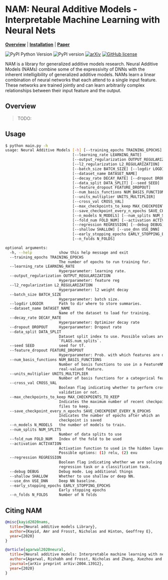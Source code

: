 # NAM: Neural Additive Models - Interpretable Machine Learning with Neural Nets

  **[Overview](#overview)**
| **[Installation](#installation)**
| **[Paper](https://arxiv.org/pdf/2004.13912.pdf)**

![PyPI Python Version](https://img.shields.io/pypi/pyversions/nam)
![PyPI version](https://badge.fury.io/py/nam.svg)
[![arXiv](https://img.shields.io/badge/arXiv-2004.13912-b31b1b.svg)](https://arxiv.org/abs/2004.13912)
[![GitHub license](https://img.shields.io/pypi/l/nam)](./LICENSE)

NAM is a library for generalized additive models research.
Neural Additive Models (NAMs) combine some of the expressivity of DNNs with the inherent intelligibility of generalized additive models. NAMs learn a linear combination of neural networks that each attend to a single input feature. These networks are trained jointly and can learn arbitrarily complex relationships between their input feature and the output.

## Overview

> TODO:

## Usage

```bash
$ python main.py -h
usage: Neural Additive Models [-h] [--training_epochs TRAINING_EPOCHS]
                              [--learning_rate LEARNING_RATE]
                              [--output_regularization OUTPUT_REGULARIZATION]
                              [--l2_regularization L2_REGULARIZATION]
                              [--batch_size BATCH_SIZE] [--logdir LOGDIR]
                              [--dataset_name DATASET_NAME]
                              [--decay_rate DECAY_RATE] [--dropout DROPOUT]
                              [--data_split DATA_SPLIT] [--seed SEED]
                              [--feature_dropout FEATURE_DROPOUT]
                              [--num_basis_functions NUM_BASIS_FUNCTIONS]
                              [--units_multiplier UNITS_MULTIPLIER]
                              [--cross_val CROSS_VAL]
                              [--max_checkpoints_to_keep MAX_CHECKPOINTS_TO_KEEP]
                              [--save_checkpoint_every_n_epochs SAVE_CHECKPOINT_EVERY_N_EPOCHS]
                              [--n_models N_MODELS] [--num_splits NUM_SPLITS]
                              [--fold_num FOLD_NUM] [--activation ACTIVATION]
                              [--regression REGRESSION] [--debug DEBUG]
                              [--shallow SHALLOW] [--use_dnn USE_DNN]
                              [--early_stopping_epochs EARLY_STOPPING_EPOCHS]
                              [--n_folds N_FOLDS]

optional arguments:
  -h, --help            show this help message and exit
  --training_epochs TRAINING_EPOCHS
                        The number of epochs to run training for.
  --learning_rate LEARNING_RATE
                        Hyperparameter: learning rate.
  --output_regularization OUTPUT_REGULARIZATION
                        Hyperparameter: feature reg
  --l2_regularization L2_REGULARIZATION
                        Hyperparameter: l2 weight decay
  --batch_size BATCH_SIZE
                        Hyperparameter: batch size.
  --logdir LOGDIR       Path to dir where to store summaries.
  --dataset_name DATASET_NAME
                        Name of the dataset to load for training.
  --decay_rate DECAY_RATE
                        Hyperparameter: Optimizer decay rate
  --dropout DROPOUT     Hyperparameter: Dropout rate
  --data_split DATA_SPLIT
                        Dataset split index to use. Possible values are 1 to
                        `FLAGS.num_splits`.
  --seed SEED           seed for tf.
  --feature_dropout FEATURE_DROPOUT
                        Hyperparameter: Prob. with which features are dropped
  --num_basis_functions NUM_BASIS_FUNCTIONS
                        Number of basis functions to use in a FeatureNN for a
                        real-valued feature.
  --units_multiplier UNITS_MULTIPLIER
                        Number of basis functions for a categorical feature
  --cross_val CROSS_VAL
                        Boolean flag indicating whether to perform cross
                        validation or not.
  --max_checkpoints_to_keep MAX_CHECKPOINTS_TO_KEEP
                        Indicates the maximum number of recent checkpoint
                        files to keep.
  --save_checkpoint_every_n_epochs SAVE_CHECKPOINT_EVERY_N_EPOCHS
                        Indicates the number of epochs after which an
                        checkpoint is saved
  --n_models N_MODELS   the number of models to train.
  --num_splits NUM_SPLITS
                        Number of data splits to use
  --fold_num FOLD_NUM   Index of the fold to be used
  --activation ACTIVATION
                        Activation function to used in the hidden layer.
                        Possible options: (1) relu, (2) exu
  --regression REGRESSION
                        Boolean flag indicating whether we are solving a
                        regression task or a classification task.
  --debug DEBUG         Debug mode. Log additional things
  --shallow SHALLOW     Whether to use shallow or deep NN.
  --use_dnn USE_DNN     Deep NN baseline.
  --early_stopping_epochs EARLY_STOPPING_EPOCHS
                        Early stopping epochs
  --n_folds N_FOLDS     Number of N folds
```


## Citing NAM


```bibtex
@misc{kayid2020nams,
  title={Neural additive models Library},
  author={Kayid, Amr and Frosst, Nicholas and Hinton, Geoffrey E},
  year={2020}
}
```

```bibtex
@article{agarwal2020neural,
  title={Neural additive models: Interpretable machine learning with neural nets},
  author={Agarwal, Rishabh and Frosst, Nicholas and Zhang, Xuezhou and Caruana, Rich and Hinton, Geoffrey E},
  journal={arXiv preprint arXiv:2004.13912},
  year={2020}
}
```

